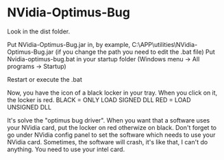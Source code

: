 # NVidia-Optimus-Bug 

Look in the dist folder.

Put NVidia-Optimus-Bug.jar in, by example, C:\APP\utilities\NVidia-Optimus-Bug.jar (if you change the path you need to edit the .bat file)
Put Nvidia-optimus-bug.bat in your startup folder (Windows menu -> All programs -> Startup)

Restart or execute the .bat

Now, you have the icon of a black locker in your tray. When you click on it, the locker is red.
BLACK = ONLY LOAD SIGNED DLL
RED = LOAD UNSIGNED DLL

It's solve the "optimus bug driver". When you want that a software uses your NVidia card, put the locker on red otherwize on black. Don't forget to go under NVidia config panel to set the software which needs to use your NVidia card.
Sometimes, the software will crash, it's like that, I can't do anything. You need to use your intel card. 